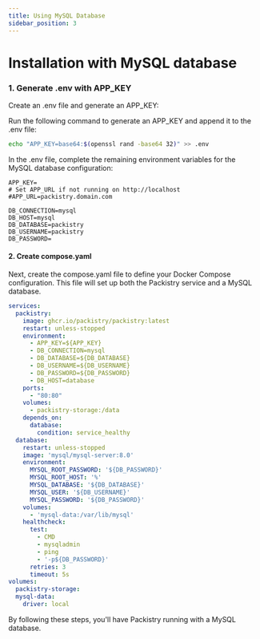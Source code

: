 ```yaml
---
title: Using MySQL Database
sidebar_position: 3
---
```


# Installation with MySQL database

### 1. Generate .env with APP_KEY

Create an .env file and generate an APP_KEY:

Run the following command to generate an APP_KEY and append it to the .env file:

```bash
echo "APP_KEY=base64:$(openssl rand -base64 32)" >> .env
```

In the .env file, complete the remaining environment variables for the MySQL database configuration:

```.env title=".env"
APP_KEY=
# Set APP_URL if not running on http://localhost
#APP_URL=packistry.domain.com 

DB_CONNECTION=mysql
DB_HOST=mysql
DB_DATABASE=packistry
DB_USERNAME=packistry
DB_PASSWORD=
```

#### 2. Create compose.yaml

Next, create the compose.yaml file to define your Docker Compose configuration. This file will set up both the Packistry service and a MySQL database.

```yaml title="compose.yaml"
services:
  packistry:
    image: ghcr.io/packistry/packistry:latest
    restart: unless-stopped
    environment:
      - APP_KEY=${APP_KEY}
      - DB_CONNECTION=mysql
      - DB_DATABASE=${DB_DATABASE}
      - DB_USERNAME=${DB_USERNAME}
      - DB_PASSWORD=${DB_PASSWORD}
      - DB_HOST=database
    ports:
      - "80:80"
    volumes:
      - packistry-storage:/data
    depends_on:
      database:
        condition: service_healthy
  database:
    restart: unless-stopped
    image: 'mysql/mysql-server:8.0'
    environment:
      MYSQL_ROOT_PASSWORD: '${DB_PASSWORD}'
      MYSQL_ROOT_HOST: '%'
      MYSQL_DATABASE: '${DB_DATABASE}'
      MYSQL_USER: '${DB_USERNAME}'
      MYSQL_PASSWORD: '${DB_PASSWORD}'
    volumes:
      - 'mysql-data:/var/lib/mysql'
    healthcheck:
      test:
        - CMD
        - mysqladmin
        - ping
        - '-p${DB_PASSWORD}'
      retries: 3
      timeout: 5s
volumes:
  packistry-storage:
  mysql-data:
    driver: local
```

By following these steps, you'll have Packistry running with a MySQL database.

